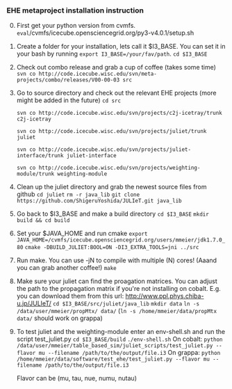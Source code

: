 ### EHE metaproject installation instruction

0. First get your python version from cvmfs.
    ` eval `/cvmfs/icecube.opensciencegrid.org/py3-v4.0.1/setup.sh` `

1. Create a folder for your installation, lets call it $I3_BASE. You can set it in your bash by running `export I3_BASE=/your/fav/path`.
    `cd $I3_BASE`

2. Check out combo release and grab a cup of coffee (takes some time)
	`svn co http://code.icecube.wisc.edu/svn/meta-projects/combo/releases/V00-00-03 src`

3. Go to source directory and check out the relevant EHE projects (more might be added in the future)
    `cd src`
    
    `svn co http://code.icecube.wisc.edu/svn/projects/c2j-icetray/trunk c2j-icetray`
    
    `svn co http://code.icecube.wisc.edu/svn/projects/juliet/trunk juliet`
    
    `svn co http://code.icecube.wisc.edu/svn/projects/juliet-interface/trunk juliet-interface`
    
    `svn co http://code.icecube.wisc.edu/svn/projects/weighting-module/trunk weighting-module`

4. Clean up the juliet directory and grab the newest source files from github
    `cd juliet`
    `rm -r java_lib`
    `git clone https://github.com/ShigeruYoshida/JULIeT.git java_lib`

5. Go back to $I3_BASE and make a build directory
    `cd $I3_BASE`
    `mkdir build && cd build`

6. Set your $JAVA_HOME and run cmake
	`export JAVA_HOME=/cvmfs/icecube.opensciencegrid.org/users/mmeier/jdk1.7.0_80`
	`cmake -DBUILD_JULIET:BOOL=ON -DI3_EXTRA_TOOLS=jni ../src`


7. Run make. You can use -jN to compile with multiple (N) cores! (Aaand you can grab another coffee!)
    `make`

8. Make sure your juliet can find the proagation matrices. You can adjust the path to the propagation matrix if you're not installing on cobalt. E.g. you can download them from this url: http://www.ppl.phys.chiba-u.jp/JULIeT/
    `cd $I3_BASE/src/juliet/java_lib`
    `mkdir data`
    `ln -s /data/user/mmeier/propMtx/ data/`
    (`ln -s /home/mmeier/data/propMtx data/` should work on grappa)

9. To test juliet and the weighting-module enter an env-shell.sh and run the script test_juliet.py
    `cd $I3_BASE/build`
    `./env-shell.sh`
    On cobalt:
    `python /data/user/mmeier/table_based_sim/juliet_scripts/test_juliet.py --flavor mu --filename /path/to/the/output/file.i3`
    On grappa:
    `python /home/mmeier/data/software/test_ehe/test_juliet.py --flavor mu --filename /path/to/the/output/file.i3`

    Flavor can be (mu, tau, nue, numu, nutau)


